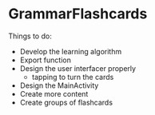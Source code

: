 # GrammarFlashcards
Things to do:
- Develop the learning algorithm
- Export function
- Design the user interfacer properly
  - tapping to turn the cards
- Design the MainActivity
- Create more content
- Create groups of flashcards
